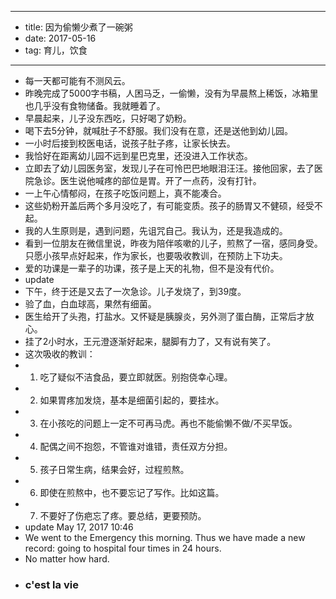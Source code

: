 - --
- title: 因为偷懒少煮了一碗粥
- date: 2017-05-16
- tag: 育儿，饮食
- --
- 每一天都可能有不测风云。
- 昨晚完成了5000字书稿，人困马乏，一偷懒，没有为早晨熬上稀饭，冰箱里也几乎没有食物储备。我就睡着了。
- 早晨起来，儿子没东西吃，只好喝了奶粉。
- 喝下去5分钟，就喊肚子不舒服。我们没有在意，还是送他到幼儿园。
- 一小时后接到校医电话，说孩子肚子疼，让家长快去。
- 我恰好在距离幼儿园不远到星巴克里，还没进入工作状态。
- 立即去了幼儿园医务室，发现儿子在可怜巴巴地眼泪汪汪。接他回家，去了医院急诊。医生说他喊疼的部位是胃。开了一点药，没有打针。
- 一上午心情郁闷，在孩子吃饭问题上，真不能凑合。
- 这些奶粉开盖后两个多月没吃了，有可能变质。孩子的肠胃又不健硕，经受不起。
- 我的人生原则是，遇到问题，先诅咒自己。我认为，还是我造成的。
- 看到一位朋友在微信里说，昨夜为陪伴咳嗽的儿子，煎熬了一宿，感同身受。只愿小孩早点好起来，作为家长，也要吸收教训，在预防上下功夫。
- 爱的功课是一辈子的功课，孩子是上天的礼物，但不是没有代价。
- update
- 下午，终于还是又去了一次急诊。儿子发烧了，到39度。
- 验了血，白血球高，果然有细菌。
- 医生给开了头孢，打盐水。又怀疑是胰腺炎，另外测了蛋白酶，正常后才放心。
- 挂了2小时水，王元澄逐渐好起来，腿脚有力了，又有说有笑了。
- 这次吸收的教训： 
- 1. 吃了疑似不洁食品，要立即就医。别抱侥幸心理。
- 2. 如果胃疼加发烧，基本是细菌引起的，要挂水。
- 3. 在小孩吃的问题上一定不可再马虎。再也不能偷懒不做/不买早饭。
- 4. 配偶之间不抱怨，不管谁对谁错，责任双方分担。
- 5. 孩子日常生病，结果会好，过程煎熬。
- 6. 即使在煎熬中，也不要忘记了写作。比如这篇。
- 7. 不要好了伤疤忘了疼。要总结，更要预防。
- update May 17, 2017 10:46
- We went to the Emergency this morning. Thus we have made a new record: going to hospital four times in 24 hours. 
- No matter how hard. 
- ### c'est la vie
